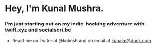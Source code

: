 # Hey, I'm Kunal Mushra. 
### I'm just starting out on my indie-hacking adventure with twift.xyz and socialscri.be

- React me on Twiter at @knlmsh and on email at kunalm@duck.com

<!---
kunalm2345/kunalm2345 is a ✨ special ✨ repository because its `README.md` (this file) appears on your GitHub profile.
You can click the Preview link to take a look at your changes.
--->
